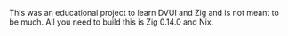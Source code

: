 This was an educational project to learn DVUI and Zig and is not meant to be much. All you need to build this is Zig 0.14.0 and Nix.
